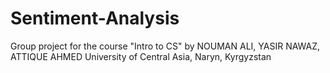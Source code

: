 # Sentiment-Analysis
Group project for the course "Intro to CS" by NOUMAN ALI, YASIR NAWAZ, ATTIQUE AHMED
University of Central Asia, Naryn, Kyrgyzstan














